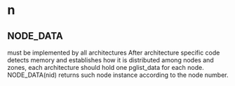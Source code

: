 # n

## NODE_DATA
must be implemented by all architectures
After architecture specific code detects memory and establishes how it is distributed among nodes and zones, each architecture should hold one pglist_data for each node. NODE_DATA(nid) returns such node instance according to the node number.